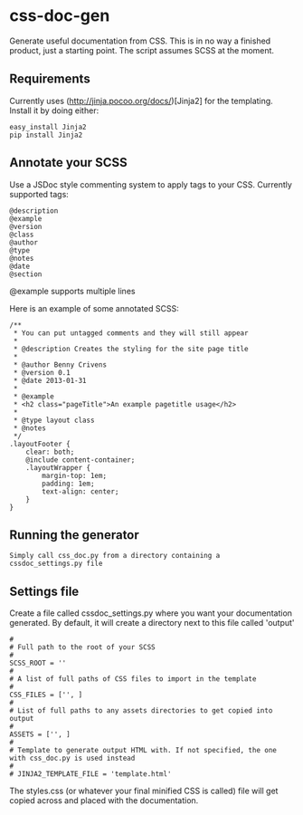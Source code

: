 css-doc-gen
===========

Generate useful documentation from CSS. This is in no way a finished product, just a starting point. The script assumes SCSS at the moment.

Requirements
------------

Currently uses (http://jinja.pocoo.org/docs/)[Jinja2] for the templating. Install it by doing either:

	easy_install Jinja2
	pip install Jinja2

Annotate your SCSS
------------------

Use a JSDoc style commenting system to apply tags to your CSS. Currently supported tags:

	@description
	@example
	@version
	@class
	@author
	@type
	@notes
	@date
	@section

@example supports multiple lines

Here is an example of some annotated SCSS:

	/**
	 * You can put untagged comments and they will still appear
	 *
	 * @description Creates the styling for the site page title
	 *
	 * @author Benny Crivens
	 * @version 0.1
	 * @date 2013-01-31
	 *
	 * @example
	 * <h2 class="pageTitle">An example pagetitle usage</h2>
	 *
	 * @type layout class
	 * @notes
	 */
	.layoutFooter {
		clear: both;
		@include content-container;
		.layoutWrapper {
			margin-top: 1em;
			padding: 1em;
			text-align: center;
		}
	}


Running the generator
---------------------

	Simply call css_doc.py from a directory containing a cssdoc_settings.py file

Settings file
-------------

Create a file called cssdoc_settings.py where you want your documentation generated.
By default, it will create a directory next to this file called 'output'

	#
	# Full path to the root of your SCSS
	#
	SCSS_ROOT = ''
	#
	# A list of full paths of CSS files to import in the template
	#
	CSS_FILES = ['', ]
	#
	# List of full paths to any assets directories to get copied into output
	#
	ASSETS = ['', ]
	#
	# Template to generate output HTML with. If not specified, the one with css_doc.py is used instead
	#
	# JINJA2_TEMPLATE_FILE = 'template.html'


The styles.css (or whatever your final minified CSS is called) file will get copied across and placed with the documentation.
